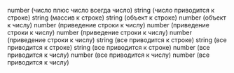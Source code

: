 number (число плюс число всегда число)
string (число приводится к строке)
string (массив к строке)
string (объект к строке)
number (объект к числу)
number (приведение строки к числу)
number (приведение строки к числу)
number (приведение строки к числу)
number (приведение строки к числу)
string (все приводится к строке)
string (все приводится к строке)
string (все приводится к строке)
number (все приводится к числу)
number (все приводится к числу)
number (все приводится к числу)
